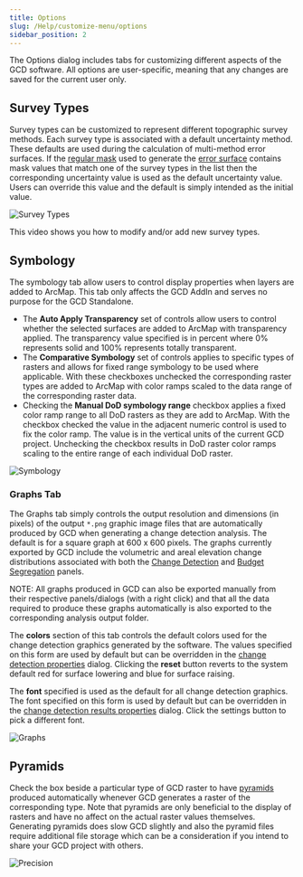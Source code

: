 ```yaml
---
title: Options
slug: /Help/customize-menu/options
sidebar_position: 2
---
```



The Options dialog includes tabs for customizing different aspects of the GCD software. All options are user-specific, meaning that any changes are saved for the current user only.

## Survey Types

Survey types can be customized to represent different topographic survey methods. Each survey type is associated with a default uncertainty method. These defaults are used during the calculation of multi-method error surfaces. If the [regular mask](/Help/Inputs/Masks/regular-masks) used to generate the [error surface](/Help/Inputs/error-surfaces) contains mask values that match one of the survey types in the list then the corresponding uncertainty value is used as the default uncertainty value. Users can override this value and the default is simply intended as the initial value.

![Survey Types](/img/CommandRefs/03_Customize/options-survey-types.png)

This video shows you how to modify and/or add new survey types.

<YouTubeEmbed videoId="ncR_m23hy18" title="Survey Types Video" />

## Symbology

The symbology tab allow users to control display properties when layers are added to ArcMap. This tab only affects the GCD AddIn and serves no purpose for the GCD Standalone.

* The **Auto Apply Transparency** set of controls allow users to control whether the selected surfaces are added to ArcMap with transparency applied. The transparency value specified is in percent where 0% represents solid and 100% represents totally transparent.
* The **Comparative Symbology** set of controls applies to specific types of rasters and allows for fixed range symbology to be used where applicable. With these checkboxes unchecked the corresponding raster types are added to ArcMap with color ramps scaled to the data range of the corresponding raster data.
* Checking the **Manual DoD symbology range** checkbox applies a fixed color ramp range to all DoD rasters as they are add to ArcMap. With the checkbox checked the value in the adjacent numeric control is used to fix the color ramp. The value is in the vertical units of the current GCD project. Unchecking the checkbox results in DoD raster color ramps scaling to the entire range of each individual DoD raster.

![Symbology](/img/CommandRefs/03_Customize/options-symbology.png)

### Graphs Tab

The Graphs tab simply controls the output resolution and dimensions (in pixels) of the output `*.png` graphic image files that are automatically produced by GCD when generating a change detection analysis. The default is for a square graph at 600 x 600 pixels. The graphs currently exported by GCD include the volumetric and areal elevation change distributions associated with both the [Change Detection](/Help/Analyses/Change_Detection/change-detection) and [Budget Segregation](/Help/Analyses/Budget_Segregation/budget-segregation) panels.

NOTE: All graphs produced in GCD can also be exported manually from their respective panels/dialogs (with a right click) and that all the data required to produce these graphs automatically is also exported to the corresponding analysis output folder.

The **colors** section of this tab controls the default colors used for the change detection graphics generated by the software. The values specified on this form are used by default but can be overridden in the [change detection properties](/Help/Analyses/Change_Detection/change-detection) dialog. Clicking the **reset** button reverts to the system default red for surface lowering and blue for surface raising.

The **font** specified is used as the default for all change detection graphics. The font specified on this form is used by default but can be overridden in the [change detection results properties](/Help/Analyses/Change_Detection/change-detection-results#chart-settings) dialog. Click the settings button to pick a different font.

![Graphs](/img/CommandRefs/03_Customize/options-graphs.png)

## Pyramids

Check the box beside a particular type of GCD raster to have [pyramids](http://desktop.arcgis.com/en/arcmap/10.3/manage-data/raster-and-images/raster-pyramids.htm) produced automatically whenever GCD generates a raster of the corresponding type. Note that pyramids are only beneficial to the display of rasters and have no affect on the actual raster values themselves. Generating pyramids does slow GCD slightly and also the pyramid files require additional file storage which can be a consideration if you intend to share your GCD project with others.

![Precision](/img/CommandRefs/03_Customize/options-pyramids.png)
